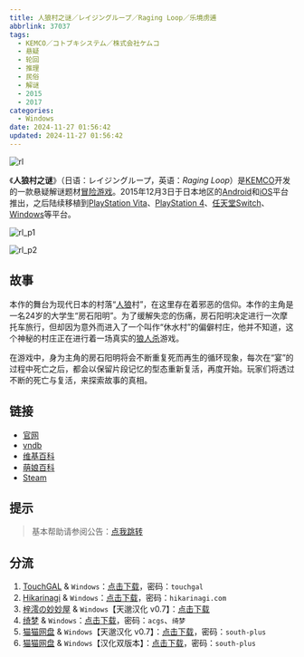```yaml
---
title: 人狼村之谜／レイジングループ／Raging Loop／乐境虏逋
abbrlink: 37037
tags:
  - KEMCO／コトブキシステム／株式会社ケムコ
  - 悬疑
  - 轮回
  - 推理
  - 民俗
  - 解谜
  - 2015
  - 2017
categories:
  - Windows
date: 2024-11-27 01:56:42
updated: 2024-11-27 01:56:42
---
```


![rl](https://static.saop.cc/vns/img/rl.webp)

《**人狼村之谜**》（日语：レイジングループ，英语：*Raging Loop*）是[KEMCO](https://zh.wikipedia.org/w/index.php?title=KEMCO&action=edit&redlink=1)开发的一款悬疑解谜题材[冒险游戏](https://zh.wikipedia.org/wiki/冒險遊戲)。2015年12月3日于日本地区的[Android](https://zh.wikipedia.org/wiki/Android)和[iOS](https://zh.wikipedia.org/wiki/IOS)平台推出，之后陆续移植到[PlayStation Vita](https://zh.wikipedia.org/wiki/PlayStation_Vita)、[PlayStation 4](https://zh.wikipedia.org/wiki/PlayStation_4)、[任天堂Switch](https://zh.wikipedia.org/wiki/任天堂Switch)、[Windows](https://zh.wikipedia.org/wiki/Windows)等平台。

<!-- more -->

![rl_p1](https://static.saop.cc/vns/img/rl_p1.webp)

![rl_p2](https://static.saop.cc/vns/img/rl_p2.webp)

## 故事

本作的舞台为现代日本的村落“[人狼](https://zh.wikipedia.org/wiki/人狼)村”，在这里存在着邪恶的信仰。本作的主角是一名24岁的大学生“房石阳明”。为了缓解失恋的伤痛，房石阳明决定进行一次摩托车旅行，但却因为意外而进入了一个叫作“休水村”的偏僻村庄，他并不知道，这个神秘的村庄正在进行着一场真实的[狼人杀](https://zh.wikipedia.org/wiki/狼人杀)游戏。

在游戏中，身为主角的房石阳明将会不断重复死而再生的循环现象，每次在“宴”的过程中死亡之后，都会以保留片段记忆的型态重新复活，再度开始。玩家们将透过不断的死亡与复活，来探索故事的真相。

## 链接

- [官网](https://www.kemco.jp/sp/games/rl/)
- [vndb](https://vndb.org/v21289)
- [维基百科](https://zh.wikipedia.org/wiki/%E4%BA%BA%E7%8B%BC%E6%9D%91%E4%B9%8B%E8%B0%9C)
- [萌娘百科](https://zh.moegirl.org.cn/zh-hans/%E4%BA%BA%E7%8B%BC%E6%9D%91%E4%B9%8B%E8%B0%9C)
- [Steam](https://store.steampowered.com/app/648100)

## 提示

> 基本帮助请参阅公告：[点我跳转](/p/announcement/)

## 分流

1. [TouchGAL](https://www.touchgal.us/) & `Windows`：[点击下载](https://pan.touchgal.net/s/pj8UD)，密码：`touchgal`
2. [Hikarinagi](https://www.hikarinagi.net/) & `Windows`：[点击下载](https://pan.yurari.moe/s/Z6RgfV)，密码：`hikarinagi.com`
3. [梓澪の妙妙屋](https://zi0.cc/) & `Windows`【天邈汉化 v0.7】：[点击下载](https://zi0.cc/d/%60%E3%80%90%E5%90%88%E9%9B%86%E7%B3%BB%E5%88%97%E3%80%91/%E5%8D%97%2BGalGame%E6%B1%89%E5%8C%96%E5%8C%BA%E5%85%A8%E5%8C%BA%E8%B5%84%E6%BA%90%E5%A4%87%E4%BB%BD/1/12/%5BKEMCO%5D%E4%BA%BA%E7%8B%BC%E6%9D%91%E4%B9%8B%E8%B0%9C%E3%83%AC%E3%82%A4%E3%82%B8%E3%83%B3%E3%82%B0%E3%83%AB%E3%83%BC%E3%83%97%20v0.7%E6%B1%89%E5%8C%96%E7%89%88%20%5B%E5%A4%A9%E9%82%88%E6%B1%89%E5%8C%96%5D.zip?sign=-1wKg8pY8AoVcboFfCdubaENyaWzH2xI-T3UHp0sl-w=:0)
4. [绮梦](https://acgs.one/) & `Windows`：[点击下载](https://game.acgs.one/game/102.html)，密码：`acgs`、`绮梦`
5. [猫猫网盘](https://sakiko.de/) & `Windows`【天邈汉化 v0.7】：[点击下载](https://sakiko.de/d/GalGame/SP%E5%90%8E%E7%AB%AF1%5BGalGame%E5%88%86%E5%8C%BA%5D/%E5%8D%97%2BGalGame%E6%B1%89%E5%8C%96%E5%8C%BA%E5%85%A8%E5%8C%BA%E5%A4%87%E4%BB%BD%E5%90%88%E9%9B%86%5B%E9%87%8D%E5%8E%8B%5D-%E7%A6%BB%E6%95%A3/%E7%AC%AC%E4%B8%80%E8%BD%AE-Part3/Others/%5BKEMCO%5D%E4%BA%BA%E7%8B%BC%E6%9D%91%E4%B9%8B%E8%B0%9C%E3%83%AC%E3%82%A4%E3%82%B8%E3%83%B3%E3%82%B0%E3%83%AB%E3%83%BC%E3%83%97%20v0.7%E6%B1%89%E5%8C%96%E7%89%88%20%5B%E5%A4%A9%E9%82%88%E6%B1%89%E5%8C%96%5D/%5BKEMCO%5D%E4%BA%BA%E7%8B%BC%E6%9D%91%E4%B9%8B%E8%B0%9C%E3%83%AC%E3%82%A4%E3%82%B8%E3%83%B3%E3%82%B0%E3%83%AB%E3%83%BC%E3%83%97%20v0.7%E6%B1%89%E5%8C%96%E7%89%88%20%5B%E5%A4%A9%E9%82%88%E6%B1%89%E5%8C%96%5D.rar)，密码：`south-plus`
6. [猫猫网盘](https://sakiko.de/) & `Windows`【汉化双版本】：[点击下载](https://sakiko.de/d/GalGame/SP%E5%90%8E%E7%AB%AF1%5BGalGame%E5%88%86%E5%8C%BA%5D/%E7%BB%88%E7%82%B9%E6%B1%89%E5%8C%96%E9%87%8D%E6%95%B4v2%E7%89%88-%E7%A6%BB%E6%95%A3/%E6%9C%AC%E4%BD%93-Part2/%5B%E6%A0%AA%E5%BC%8F%E4%BC%9A%E7%A4%BE%E3%82%B1%E3%83%A0%E3%82%B3%5D%20%E3%83%AC%E3%82%A4%E3%82%B8%E3%83%B3%E3%82%B0%E3%83%AB%E3%83%BC%E3%83%97%20%E4%BA%BA%E7%8B%BC%E6%9D%91%E4%B9%8B%E8%B0%9C%20%5B%E6%B1%89%E5%8C%96%E5%8F%8C%E7%89%88%E6%9C%AC%5D.rar)，密码：`south-plus`
